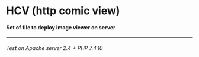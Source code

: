 # HCV (http comic view)
#### Set of file to deploy image viewer on server

------------
###### Test on Apache server 2.4 + PHP 7.4.10
